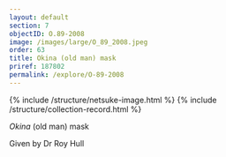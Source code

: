```yaml
---
layout: default
section: 7
objectID: O.89-2008
image: /images/large/O_89_2008.jpeg
order: 63
title: Okina (old man) mask
priref: 187802
permalink: /explore/O-89-2008
---
```

{% include /structure/netsuke-image.html %}
{% include /structure/collection-record.html %}

_Okina_ (old man) mask

Given by Dr Roy Hull
